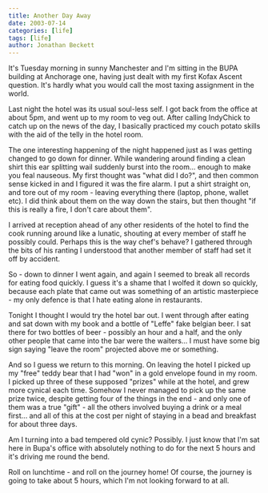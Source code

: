 ```yaml
---
title: Another Day Away
date: 2003-07-14
categories: [life]
tags: [life]
author: Jonathan Beckett
---
```


It's Tuesday morning in sunny Manchester and I'm sitting in the BUPA building at Anchorage one, having just dealt with my first Kofax Ascent question. It's hardly what you would call the most taxing assignment in the world.

Last night the hotel was its usual soul-less self. I got back from the office at about 5pm, and went up to my room to veg out. After calling IndyChick to catch up on the news of the day, I basically practiced my couch potato skills with the aid of the telly in the hotel room.

The one interesting happening of the night happened just as I was getting changed to go down for dinner. While wandering around finding a clean shirt this ear splitting wail suddenly burst into the room... enough to make you feal nauseous. My first thought was "what did I do?", and then common sense kicked in and I figured it was the fire alarm. I put a shirt straight on, and tore out of my room - leaving everything there (laptop, phone, wallet etc). I did think about them on the way down the stairs, but then thought "if this is really a fire, I don't care about them".

I arrived at reception ahead of any other residents of the hotel to find the cook running around like a lunatic, shouting at every member of staff he possibly could. Perhaps this is the way chef's behave? I gathered through the bits of his ranting I understood that another member of staff had set it off by accident.

So - down to dinner I went again, and again I seemed to break all records for eating food quickly. I guess it's a shame that I wolfed it down so quickly, because each plate that came out was something of an artistic masterpiece - my only defence is that I hate eating alone in restaurants.

Tonight I thought I would try the hotel bar out. I went through after eating and sat down with my book and a bottle of "Leffe" fake belgian beer. I sat there for two bottles of beer - possibly an hour and a half, and the only other people that came into the bar were the waiters... I must have some big sign saying "leave the room" projected above me or something.

And so I guess we return to this morning. On leaving the hotel I picked up my "free" teddy bear that I had "won" in a gold envelope found in my room. I picked up three of these supposed "prizes" while at the hotel, and grew more cynical each time. Somehow I never managed to pick up the same prize twice, despite getting four of the things in the end - and only one of them was a true "gift" - all the others involved buying a drink or a meal first... and all of this at the cost per night of staying in a bead and breakfast for about three days.

Am I turning into a bad tempered old cynic? Possibly. I just know that I'm sat here in Bupa's office with absolutely nothing to do for the next 5 hours and it's driving me round the bend.

Roll on lunchtime - and roll on the journey home! Of course, the journey is going to take about 5 hours, which I'm not looking forward to at all.